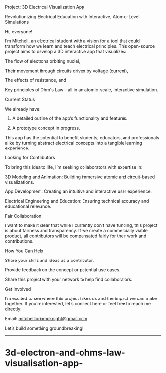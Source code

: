 Project: 3D Electrical Visualization App

Revolutionizing Electrical Education with Interactive, Atomic-Level Simulations

Hi, everyone!

I’m Mitchell, an electrical student with a vision for a tool that could transform how we learn and teach electrical principles. This open-source project aims to develop a 3D interactive app that visualizes:

The flow of electrons orbiting nuclei,

Their movement through circuits driven by voltage (current),

The effects of resistance, and

Key principles of Ohm's Law—all in an atomic-scale, interactive simulation.


Current Status

We already have:

1. A detailed outline of the app’s functionality and features.


2. A prototype concept in progress.



This app has the potential to benefit students, educators, and professionals alike by turning abstract electrical concepts into a tangible learning experience.

Looking for Contributors

To bring this idea to life, I’m seeking collaborators with expertise in:

3D Modeling and Animation: Building immersive atomic and circuit-based visualizations.

App Development: Creating an intuitive and interactive user experience.

Electrical Engineering and Education: Ensuring technical accuracy and educational relevance.


Fair Collaboration

I want to make it clear that while I currently don’t have funding, this project is about fairness and transparency. If we create a commercially viable product, all contributors will be compensated fairly for their work and contributions.

How You Can Help

Share your skills and ideas as a contributor.

Provide feedback on the concept or potential use cases.

Share this project with your network to help find collaborators.


Get Involved

I’m excited to see where this project takes us and the impact we can make together. If you’re interested, let’s connect here or feel free to reach me directly:

Email: mitchelllorinmcknight@gmail.com

Let’s build something groundbreaking!


---
# 3d-electron-and-ohms-law-visualisation-app-
